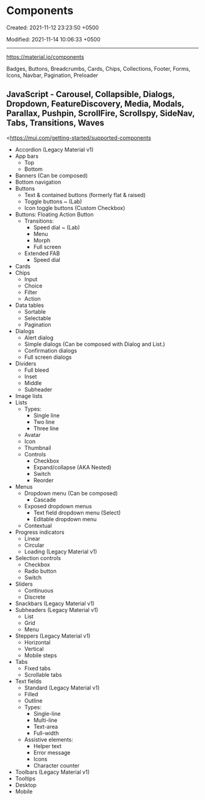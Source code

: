 # Components

Created: 2021-11-12 23:23:50 +0500

Modified: 2021-11-14 10:06:33 +0500

---

<https://material.io/components>

Badges, Buttons, Breadcrumbs, Cards, Chips, Collections, Footer, Forms, Icons, Navbar, Pagination, Preloader

## JavaScript - Carousel, Collapsible, Dialogs, Dropdown, FeatureDiscovery, Media, Modals, Parallax, Pushpin, ScrollFire, Scrollspy, SideNav, Tabs, Transitions, Waves

<https://mui.com/getting-started/supported-components
-   Accordion (Legacy Material v1)
-   App bars
    -   Top
    -   Bottom
-   Banners (Can be composed)
-   Bottom navigation
-   Buttons
    -   Text & contained buttons (formerly flat & raised)
    -   Toggle buttons ~ (Lab)
    -   Icon toggle buttons (Custom Checkbox)
-   Buttons: Floating Action Button
    -   Transitions:
        -   Speed dial ~ (Lab)
        -   Menu
        -   Morph
        -   Full screen
    -   Extended FAB
        -   Speed dial
-   Cards
-   Chips
    -   Input
    -   Choice
    -   Filter
    -   Action
-   Data tables
    -   Sortable
    -   Selectable
    -   Pagination
-   Dialogs
    -   Alert dialog
    -   Simple dialogs (Can be composed with Dialog and List.)
    -   Confirmation dialogs
    -   Full screen dialogs
-   Dividers
    -   Full bleed
    -   Inset
    -   Middle
    -   Subheader
-   Image lists
-   Lists
    -   Types:
        -   Single line
        -   Two line
        -   Three line
    -   Avatar
    -   Icon
    -   Thumbnail
    -   Controls
        -   Checkbox
        -   Expand/collapse (AKA Nested)
        -   Switch
        -   Reorder
-   Menus
    -   Dropdown menu (Can be composed)
        -   Cascade
    -   Exposed dropdown menus
        -   Text field dropdown menu (Select)
        -   Editable dropdown menu
    -   Contextual
-   Progress indicators
    -   Linear
    -   Circular
    -   Loading (Legacy Material v1)
-   Selection controls
    -   Checkbox
    -   Radio button
    -   Switch
-   Sliders
    -   Continuous
    -   Discrete
-   Snackbars (Legacy Material v1)
-   Subheaders (Legacy Material v1)
    -   List
    -   Grid
    -   Menu
-   Steppers (Legacy Material v1)
    -   Horizontal
    -   Vertical
    -   Mobile steps
-   Tabs
    -   Fixed tabs
    -   Scrollable tabs
-   Text fields
    -   Standard (Legacy Material v1)
    -   Filled
    -   Outline
    -   Types:
        -   Single-line
        -   Multi-line
        -   Text-area
        -   Full-width
    -   Assistive elements:
        -   Helper text
        -   Error message
        -   Icons
        -   Character counter
-   Toolbars (Legacy Material v1)
-   Tooltips
-   Desktop
-   Mobile
